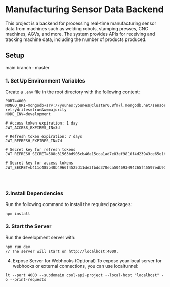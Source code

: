 # Manufacturing Sensor Data Backend

This project is a backend for processing real-time manufacturing sensor data from machines such as welding robots, stamping presses, CNC machines, AGVs, and more. The system provides APIs for receiving and tracking machine data, including the number of products produced.

## Setup
 main branch : master

### 1. Set Up Environment Variables

Create a `.env` file in the root directory with the following content:

```plaintext
PORT=4000
MONGO_URI=mongodb+srv://younes:younes@cluster0.8fm7l.mongodb.net/sensorDb?retryWrites=true&w=majority
NODE_ENV=development

# Access token expiration: 1 day
JWT_ACCESS_EXPIRES_IN=3d

# Refresh token expiration: 7 days
JWT_REFRESH_EXPIRES_IN=7d

# Secret key for refresh tokens
JWT_REFRESH_SECRET=588c31563bd905cb46a15cca1ad7e83ef9810f4d23943ce65e1bef65ad5b351fe32d0c2442acc3add19ee0b7a58fe95b36ee6a0d502a95dd30abc1b1e60e21c3

# Secret key for access tokens
JWT_SECRET=b411c485b40b4966f4525d11de3fbdd370eca504693494265f45597edb9012b447e953d857dec02fc711e69767c01b3a530c2bae6bdedd63ee866c3bf259b62c




```

### 2.Install Dependencies

Run the following command to install the required packages:

```
npm install
```

### 3. Start the Server

Run the development server with:

```
npm run dev
// The server will start on http://localhost:4000.
```

4. Expose Server for Webhooks (Optional)
   To expose your local server for webhooks or external connections, you can use localtunnel:

```plaintext
lt --port 4000 --subdomain cool-api-project --local-host "localhost" -o --print-requests
```
